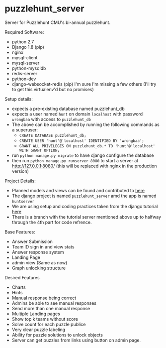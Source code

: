 # puzzlehunt_server
Server for Puzzlehunt CMU's bi-annual puzzlehunt.

Required Software:
* python 2.7
* Django 1.8 (pip)
* nginx
* mysql-client
* mysql-server
* python-mysqldb
* redis-server
* python-dev
* django-websocket-redis (pip)
I'm sure I'm missing a few others (I'll try to get this virtualenv'd but no promises)

Setup details:
* expects a pre-existing database named puzzlehunt_db
* expects a user named ```hunt``` on domain ```localhost``` with password ```wrongbaa``` with access to ```puzzlehunt_db```
* The above can be accomplished by running the following commands as a superuser:
   * ```CREATE DATABASE puzzlehunt_db;```
   * ```CREATE USER 'hunt'@'localhost' IDENTIFIED BY 'wrongbaa';```
   * ```GRANT ALL PRIVILEGES ON puzzlehunt_db.* TO 'hunt'@'localhost' WITH GRANT OPTION;```
* run ```python manage.py migrate``` to have django configure the database
* then run ```python manage.py runserver 8080``` to start a server at http://127.0.0.1:8080/ (this will be replaced with nginx in the production version)
 

Project Details:
* Planned models and views can be found and contributed to [here](https://docs.google.com/document/d/1m_et2SfdcPdOuWgtSCfs9RXN9QTxW9WGgjHZsOQ2yFo/edit)
* The django project is named ```puzzlehunt_server``` amd the app is named ```huntserver```
* We are using setup and coding practices taken from the django tutorial [here](https://docs.djangoproject.com/en/1.8/intro/tutorial01/)
* There is a branch with the tutorial server mentioned above up to halfway through the 4th part for code refrence.


Base Features:
* Answer Submission
* Team ID sign in and view stats
* Answer response system
* Landing Page
* admin view (Same as now)
* Graph unlocking structure


Desired Features
* Charts 
* Hints
* Manual response being correct
* Admins be able to see manual responses
* Send more than one manual response
* Multiple Landing pages
* Show top k teams without score
* Solve count for each puzzle publice
* Very clear puzzle labeling
* Ability for puzzle solutions to unlock objects
* Server can get puzzles from links using button on admin page.
